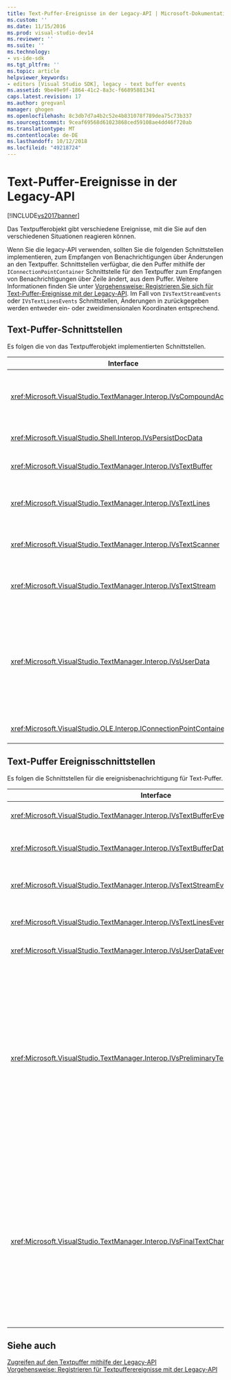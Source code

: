 ```yaml
---
title: Text-Puffer-Ereignisse in der Legacy-API | Microsoft-Dokumentation
ms.custom: ''
ms.date: 11/15/2016
ms.prod: visual-studio-dev14
ms.reviewer: ''
ms.suite: ''
ms.technology:
- vs-ide-sdk
ms.tgt_pltfrm: ''
ms.topic: article
helpviewer_keywords:
- editors [Visual Studio SDK], legacy - text buffer events
ms.assetid: 9be49e9f-1864-41c2-8a3c-f66895881341
caps.latest.revision: 17
ms.author: gregvanl
manager: ghogen
ms.openlocfilehash: 8c3db7d7a4b2c52e4b831078f789dea75c73b337
ms.sourcegitcommit: 9ceaf69568d61023868ced59108ae4dd46f720ab
ms.translationtype: MT
ms.contentlocale: de-DE
ms.lasthandoff: 10/12/2018
ms.locfileid: "49218724"
---
```

# <a name="text-buffer-events-in-the-legacy-api"></a>Text-Puffer-Ereignisse in der Legacy-API
[!INCLUDE[vs2017banner](../includes/vs2017banner.md)]

Das Textpufferobjekt gibt verschiedene Ereignisse, mit die Sie auf den verschiedenen Situationen reagieren können.  
  
 Wenn Sie die legacy-API verwenden, sollten Sie die folgenden Schnittstellen implementieren, zum Empfangen von Benachrichtigungen über Änderungen an den Textpuffer. Schnittstellen verfügbar, die den Puffer mithilfe der `IConnectionPointContainer` Schnittstelle für den Textpuffer zum Empfangen von Benachrichtigungen über Zeile ändert, aus dem Puffer. Weitere Informationen finden Sie unter [Vorgehensweise: Registrieren Sie sich für Text-Puffer-Ereignisse mit der Legacy-API](../extensibility/how-to-register-for-text-buffer-events-with-the-legacy-api.md). Im Fall von `IVsTextStreamEvents` oder `IVsTextLinesEvents` Schnittstellen, Änderungen in zurückgegeben werden entweder ein- oder zweidimensionalen Koordinaten entsprechend.  
  
## <a name="text-buffer-interfaces"></a>Text-Puffer-Schnittstellen  
 Es folgen die von das Textpufferobjekt implementierten Schnittstellen.  
  
|Interface|Beschreibung|  
|---------------|-----------------|  
|<xref:Microsoft.VisualStudio.TextManager.Interop.IVsCompoundAction>|Ermöglicht die Erstellung von verbundaktionen (d. h. Aktionen, die in einer einzelnen Rückgängig-/Wiederholen-Einheit gruppiert sind).|  
|<xref:Microsoft.VisualStudio.Shell.Interop.IVsPersistDocData>|Ermöglicht die Persistenz der Dokumentdaten, die vom Textpuffer verwaltet.|  
|<xref:Microsoft.VisualStudio.TextManager.Interop.IVsTextBuffer>|Stellt die grundlegenden Dienste. wird von vielen Clients verwendet.|  
|<xref:Microsoft.VisualStudio.TextManager.Interop.IVsTextLines>|Bietet Lese- / Schreibzugriff mithilfe der zweidimensionalen Koordinaten. Erbt von `IVsTextBuffer`.|  
|<xref:Microsoft.VisualStudio.TextManager.Interop.IVsTextScanner>|Ermöglicht schnelle und Stream-ausgerichteten sequenziellen Zugriff auf Text im Puffer.|  
|<xref:Microsoft.VisualStudio.TextManager.Interop.IVsTextStream>|Bietet Lese- / Schreibzugriff mithilfe der eindimensionalen Koordinaten. Erbt von `IVsTextBuffer`.|  
|<xref:Microsoft.VisualStudio.TextManager.Interop.IVsUserData>|Bietet Zugriff auf eine generische Auflistung von Eigenschaften. Die wichtigste Eigenschaft ist der Name oder Moniker des Puffers. Sie können Ihre eigenen zufällige Daten in den Puffer mit dieser Schnittstelle speichern, indem erstellen eine GUID und diese als Schlüssel verwenden.|  
|<xref:Microsoft.VisualStudio.OLE.Interop.IConnectionPointContainer>|Unterstützt Verbindungspunkte für Ereignisse.|  
  
## <a name="text-buffer-event-interfaces"></a>Text-Puffer Ereignisschnittstellen  
 Es folgen die Schnittstellen für die ereignisbenachrichtigung für Text-Puffer.  
  
|Interface|Beschreibung|  
|---------------|-----------------|  
|<xref:Microsoft.VisualStudio.TextManager.Interop.IVsTextBufferEvents>|Benachrichtigt Clients, wenn ein neuer Sprachdienst einem Textpuffer zugeordnet ist.|  
|<xref:Microsoft.VisualStudio.TextManager.Interop.IVsTextBufferDataEvents>|Benachrichtigt Clients, wenn ein Textpuffer initialisiert wird und Änderungen an Daten im Textpuffer vorgenommen werden.|  
|<xref:Microsoft.VisualStudio.TextManager.Interop.IVsTextStreamEvents>|Benachrichtigt Clients über Änderungen an der zugrunde liegenden Textpuffer im eindimensionalen Koordinaten.|  
|<xref:Microsoft.VisualStudio.TextManager.Interop.IVsTextLinesEvents>|Benachrichtigt Clients über Änderungen an der zugrunde liegenden Textpuffer im zweidimensionalen Koordinaten.|  
|<xref:Microsoft.VisualStudio.TextManager.Interop.IVsUserDataEvents>|Benachrichtigt Clients über Änderungen an Benutzerdaten.|  
|<xref:Microsoft.VisualStudio.TextManager.Interop.IVsPreliminaryTextChangeCommitEvents>|Benachrichtigt Clients über die letzte commitgeste zum Auslösen des Ereignisses und stellt den Bereich des geänderten Texts bereit. Die `IVsPreliminaryTextChangeCommitEvents` Schnittstelle wird als Reaktion auf Rückgängig machen bzw. wiederholen die Befehle nicht ausgelöst. Ereignisse werden nur für die Puffer, die einen Rückgängig-Manager ausgelöst. `IVsPreliminaryTextChangeCommitEvents` vor anderen Ereignisse, z. B. Einrückung, ausgelöst wird, um sicherzustellen, dass die anderen Ereignisse den Text nicht geändert werden, bevor die Änderungen ein Commit ausgeführt werden. Das VSPackage muss entweder überwachen die `IVsPreliminaryTextChangeCommitEvents` Schnittstelle oder die `IVsFinalTextChangeCommitEvents` -Schnittstelle, aber nicht beides.|  
|<xref:Microsoft.VisualStudio.TextManager.Interop.IVsFinalTextChangeCommitEvents>|Benachrichtigt Clients über die letzte commitgeste zum Auslösen des Ereignisses und stellt den Bereich des geänderten Texts bereit. Die `IVsFinalTextChangeCommitEvents` Schnittstelle wird als Reaktion auf Rückgängig machen bzw. wiederholen die Befehle nicht ausgelöst. Ereignisse werden nur für die Puffer, die einen Rückgängig-Manager ausgelöst. `IVsFinalTextChangeCommitEvents` Dient zur Verwendung nur durch Sprachdienste oder andere Objekte, die vollständige Kontrolle über bearbeitet haben. Das VSPackage muss entweder überwachen die `IVsPreliminaryTextChangeCommitEvents` Schnittstelle oder die `IVsFinalTextChangeCommitEvents` -Schnittstelle, aber nicht beides.|  
  
## <a name="see-also"></a>Siehe auch  
 [Zugreifen auf den Textpuffer mithilfe der Legacy-API](../extensibility/accessing-the-text-buffer-by-using-the-legacy-api.md)   
 [Vorgehensweise: Registrieren für Textpufferereignisse mit der Legacy-API](../extensibility/how-to-register-for-text-buffer-events-with-the-legacy-api.md)

